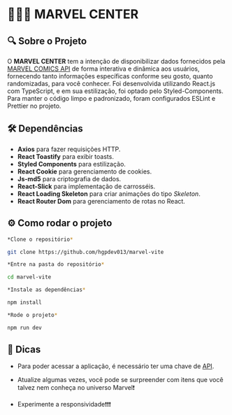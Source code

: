 # 🦸🏻‍♂️ **MARVEL CENTER**

## 🔍 **Sobre o Projeto**

O **MARVEL CENTER** tem a intenção de disponibilizar dados fornecidos pela [MARVEL COMICS API](https://developer.marvel.com/docs) de forma interativa e dinâmica aos usuários, fornecendo tanto informações específicas conforme seu gosto, quanto randomizadas, para você conhecer.
Foi desenvolvida utilizando React.js com TypeScript, e em sua estilização, foi optado pelo Styled-Components.
Para manter o código limpo e padronizado, foram configurados ESLint e Prettier no projeto.

## 🛠 **Dependências**

* **Axios** para fazer requisições HTTP.
* **React Toastify** para exibir toasts.
* **Styled Components** para estilização.
* **React Cookie** para gerenciamento de cookies.
* **Js-md5** para criptografia de dados.
* **React-Slick** para implementação de carrosséis.
* **React Loading Skeleton** para criar animações do tipo *Skeleton*.
* **React Router Dom** para gerenciamento de rotas no React.

## ⚙️ **Como rodar o projeto**

```bash
*Clone o repositório*

git clone https://github.com/hgpdev013/marvel-vite

*Entre na pasta do repositório*

cd marvel-vite

*Instale as dependências*

npm install

*Rode o projeto*

npm run dev
```

## 📍 **Dicas**

* Para poder acessar a aplicação, é necessário ter uma chave de [API](https://https://developer.marvel.com/).

* Atualize algumas vezes, você pode se surpreender com itens que você talvez nem conheça no universo Marvel❗️ 

* Experimente a responsividade❗️❗️❗️
